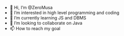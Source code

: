 - 👋 Hi, I’m @ZeroMusa
- 👀 I’m interested in high level programming and coding
- 🌱 I’m currently learning JS and DBMS
- 💞️ I’m looking to collaborate on Java
- 📫 How to reach my goal

<!---
ZeroMusa/ZeroMusa is a ✨ special ✨ repository because its `README.md` (this file) appears on your GitHub profile.
You can click the Preview link to take a look at your changes.
--->
